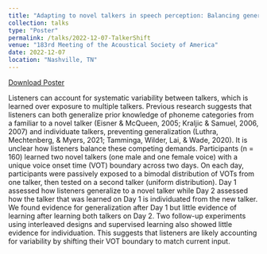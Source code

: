 ```yaml
---
title: "Adapting to novel talkers in speech perception: Balancing generalization and individuation"
collection: talks
type: "Poster"
permalink: /talks/2022-12-07-TalkerShift
venue: "183rd Meeting of the Acoustical Society of America"
date: 2022-12-07
location: "Nashville, TN"
---
```


[Download Poster](http://samanthalchiu.github.io/files/Chiu_ASA_2022.pptx)

Listeners can account for systematic variability between talkers, which is learned over exposure to multiple talkers. Previous research suggests that listeners can both generalize prior knowledge of phoneme categories from a familiar to a novel talker (Eisner & McQueen, 2005; Kraljic & Samuel, 2006, 2007) and individuate talkers, preventing generalization (Luthra, Mechtenberg, & Myers, 2021; Tamminga, Wilder, Lai, & Wade, 2020). It is unclear how listeners balance these competing demands. Participants (n = 160) learned two novel talkers (one male and one female voice) with a unique voice onset time (VOT) boundary across two days. On each day, participants were passively exposed to a bimodal distribution of VOTs from one talker, then tested on a second talker (uniform distribution). Day 1 assessed how listeners generalize to a novel talker while Day 2 assessed how the talker that was learned on Day 1 is individuated from the new talker. We found evidence for generalization after Day 1 but little evidence of learning after learning both talkers on Day 2. Two follow-up experiments using interleaved designs and supervised learning also showed little evidence for individuation. This suggests that listeners are likely accounting for variability by shifting their VOT boundary to match current input.
